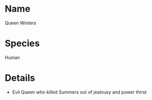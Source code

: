 # Name

Queen Winters

# Species

Human

# Details

* Evil Queen who killed Summers out of jealousy and power thirst